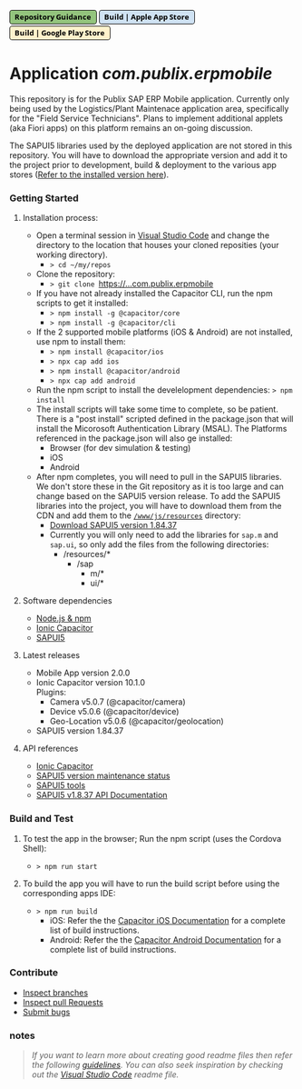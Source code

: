 [![Publis Repository Guidance](./img/pbxRepoGuidance.png)](https://readthedocs.publix.com/articles/azure-devops/code-management/RepositoryGuidance.html) [![Build iOS App](./img/buildAppleAppStore.png)](./BUILD_IOS.md) [![Build Android App](./img/buildGooglePlayStore.png)](./BUILD_ANDROID.md)

# Application *com.publix.erpmobile*

This repository is for the Publix SAP ERP Mobile application.  Currently only being used by the Logistics/Plant Maintenace application area, specifically for the "Field Service Technicians".  Plans to implement additional applets (aka Fiori apps) on this platform remains an on-going discussion.

The SAPUI5 libraries used by the deployed application are not stored in this repository.  You will have to download the appropriate version and add it to the project prior to development, build & deployment to the various app stores ([Refer to the installed version here](./www/js/resources/sap-ui-version.json)).

### Getting Started
1.	Installation process:
    - Open a terminal session in [Visual Studio Code](https://code.visualstudio.com/) and change the directory to the location that houses your cloned reposities (your working directory).
        - `> cd ~/my/repos`
    - Clone the repository:
        - `> git clone `[https://...com.publix.erpmobile](https://dev.azure.com/publix-corp/S0SAPSYS-SAP/_git/com.publix.ui5library)
    - If you have not already installed the Capacitor CLI, run the npm scripts to get it installed:
        - `> npm install -g @capacitor/core`
        - `> npm install -g @capacitor/cli`
    - If the 2 supported mobile platforms (iOS & Android) are not installed, use npm to install them:
        - `> npm install @capacitor/ios`
        - `> npx cap add ios`
        - `> npm install @capacitor/android`
        - `> npx cap add android`
    - Run the npm script to install the develelopment dependencies: `> npm install`
    - The install scripts will take some time to complete, so be patient.  There is a "post install" scripted defined in the package.json that will install the Micorosoft Authentication Library (MSAL). The Platforms referenced in the package.json will also ge installed:
        - Browser  (for dev simulation & testing)
        - iOS
        - Android
    - After npm completes, you will need to pull in the SAPUI5 libraries.  We don't store these in the Git repository as it is too large and can change based on the SAPUI5 version release.  To add the SAPUI5 libraries into the project, you will have to download them from the CDN and add them to the [`/www/js/resources`](./www/js/resources/) directory:
        - [Download SAPUI5 version 1.84.37](https://tools.hana.ondemand.com/additional/sapui5-rt-1.84.37.zip)
        - Currently you will only need to add the libraries for `sap.m` and `sap.ui`, so only add the files from the following directories:
            + /resources/*
                + /sap
                    + m/*
                    + ui/*

2.	Software dependencies
    - [Node.js & npm](https://nodejs.org/en/about) 
    - [Ionic Capacitor](https://capacitorjs.com/)
    - [SAPUI5](https://sapui5.hana.ondemand.com)

3.	Latest releases
    - Mobile App version 2.0.0
    - Ionic Capacitor version 10.1.0<br>Plugins: 
        - Camera v5.0.7  (@capacitor/camera)
        - Device v5.0.6  (@capacitor/device)
        - Geo-Location v5.0.6  (@capacitor/geolocation)
    - SAPUI5 version 1.84.37

4.	API references
    - [Ionic Capacitor](https://capacitorjs.com/docs)
    - [SAPUI5 version maintenance status](https://sapui5.hana.ondemand.com/versionoverview.html)
    - [SAPUI5 tools](https://tools.hana.ondemand.com#sapui5)
    - [SAPUI5 v1.8.37 API Documentation](https://sapui5.hana.ondemand.com/1.84.37)

### Build and Test
1.  To test the app in the browser; Run the npm script (uses the Cordova Shell):
    - `> npm run start`

2.  To build the app you will have to run the build script before using the corresponding apps IDE:
    - `> npm run build`
        - iOS: Refer the the [Capacitor iOS Documentation](https://capacitorjs.com/docs/ios) for a complete list of build instructions.
        - Android: Refer the the [Capacitor Android Documentation](https://capacitorjs.com/docs/android) for a complete list of build instructions.

### Contribute
- [Inspect branches](https://dev.azure.com/publix-corp/S0SAPSYS-SAP/_git/com.publix.ui5library/branches?_a=all)
- [Inspect pull Requests](https://dev.azure.com/publix-corp/S0SAPSYS-SAP/_git/com.publix.ui5library/pullrequests?_a=completed)
- [Submit bugs](https://dev.azure.com/publix-corp/S0SAPSYS-SAP/S0SAPSYS-SAP%20Logistics%20Team/_workitems/create/bug)


### notes
>*If you want to learn more about creating good readme files then refer the following [guidelines](https://docs.microsoft.com/en1-us/azure/devops/repos/git/create-a-readme?view=azure-devops). You can also seek inspiration by checking out the [Visual Studio Code](https://github.com/microsoft/vscode/blob/main/README.md) readme file.*
